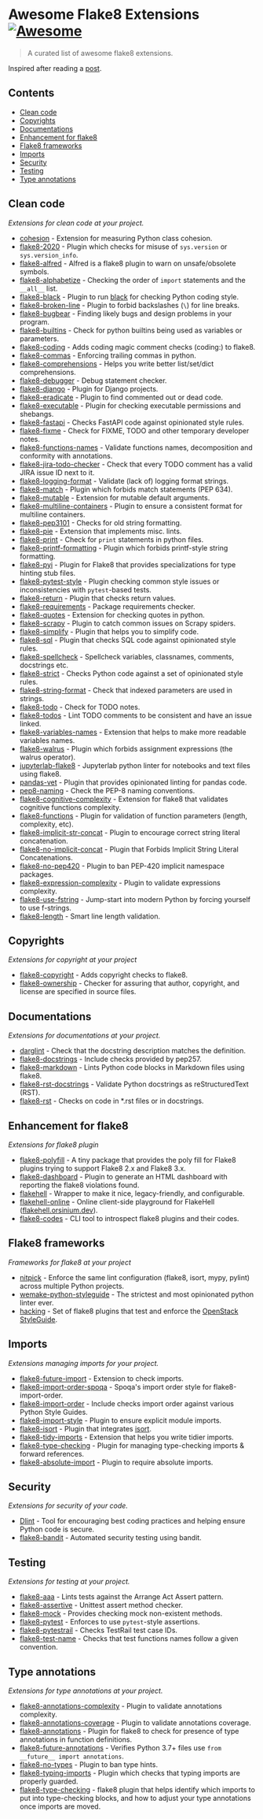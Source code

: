 # Awesome Flake8 Extensions [![Awesome](https://awesome.re/badge-flat2.svg)](https://awesome.re)

> A curated list of awesome flake8 extensions.

Inspired after reading a [post](https://julien.danjou.info/the-best-flake8-extensions/).

## Contents

- [Clean code](#clean-code)
- [Copyrights](#copyrights)
- [Documentations](#documentations)
- [Enhancement for flake8](#enhancement-for-flake8)
- [Flake8 frameworks](#flake8-frameworks)
- [Imports](#imports)
- [Security](#security)
- [Testing](#testing)
- [Type annotations](#type-annotations)


## Clean code

*Extensions for clean code at your project.*

- [cohesion](https://github.com/mschwager/cohesion#flake8-support) - Extension for measuring Python class cohesion.
- [flake8-2020](https://github.com/asottile/flake8-2020) - Plugin which checks for misuse of `sys.version` or `sys.version_info`.
- [flake8-alfred](https://github.com/datatheorem/flake8-alfred) - Alfred is a flake8 plugin to warn on unsafe/obsolete symbols.
- [flake8-alphabetize](https://github.com/tlocke/flake8-alphabetize) - Checking the order of `import` statements and the `__all__` list.
- [flake8-black](https://github.com/peterjc/flake8-black) - Plugin to run [black](https://pypi.org/project/black/) for checking Python coding style.
- [flake8-broken-line](https://github.com/sobolevn/flake8-broken-line) - Plugin to forbid backslashes (`\`) for line breaks.
- [flake8-bugbear](https://github.com/PyCQA/flake8-bugbear) - Finding likely bugs and design problems in your program.
- [flake8-builtins](https://github.com/gforcada/flake8-builtins) - Check for python builtins being used as variables or parameters.
- [flake8-coding](https://github.com/tk0miya/flake8-coding) - Adds coding magic comment checks (coding:) to flake8.
- [flake8-commas](https://github.com/PyCQA/flake8-commas) - Enforcing trailing commas in python.
- [flake8-comprehensions](https://github.com/adamchainz/flake8-comprehensions) - Helps you write better list/set/dict comprehensions.
- [flake8-debugger](https://github.com/JBKahn/flake8-debugger) - Debug statement checker.
- [flake8-django](https://github.com/rocioar/flake8-django) - Plugin for Django projects.
- [flake8-eradicate](https://github.com/sobolevn/flake8-eradicate) - Plugin to find commented out or dead code.
- [flake8-executable](https://github.com/xuhdev/flake8-executable) - Plugin for checking executable permissions and shebangs.
- [flake8-fastapi](https://github.com/Kludex/flake8-fastapi) - Checks FastAPI code against opinionated style rules.
- [flake8-fixme](https://github.com/tommilligan/flake8-fixme) - Check for FIXME, TODO and other temporary developer notes.
- [flake8-functions-names](https://github.com/Melevir/flake8-functions-names) - Validate functions names, decomposition and conformity with annotations.
- [flake8-jira-todo-checker](https://github.com/simonstjg/flake8-jira-todo-checker) - Check that every TODO comment has a valid JIRA issue ID next to it.
- [flake8-logging-format](https://github.com/globality-corp/flake8-logging-format) - Validate (lack of) logging format strings.
- [flake8-match](https://github.com/asottile/flake8-match) - Plugin which forbids match statements (PEP 634).
- [flake8-mutable](https://github.com/ebeweber/flake8-mutable) - Extension for mutable default arguments.
- [flake8-multiline-containers](https://github.com/jsfehler/flake8-multiline-containers) - Plugin to ensure a consistent format for multiline containers.
- [flake8-pep3101](https://github.com/gforcada/flake8-pep3101) - Checks for old string formatting.
- [flake8-pie](https://github.com/sbdchd/flake8-pie) - Extension that implements misc. lints.
- [flake8-print](https://github.com/JBKahn/flake8-print) - Check for `print` statements in python files.
- [flake8-printf-formatting](https://github.com/atugushev/flake8-printf-formatting) - Plugin which forbids printf-style string formatting.
- [flake8-pyi](https://github.com/ambv/flake8-pyi) - Plugin for Flake8 that provides specializations for type hinting stub files.
- [flake8-pytest-style](https://github.com/m-burst/flake8-pytest-style) - Plugin checking common style issues or inconsistencies with `pytest`-based tests.
- [flake8-return](https://github.com/afonasev/flake8-return) - Plugin that checks return values.
- [flake8-requirements](https://github.com/Arkq/flake8-requirements) - Package requirements checker.
- [flake8-quotes](https://github.com/zheller/flake8-quotes) - Extension for checking quotes in python.
- [flake8-scrapy](https://github.com/stummjr/flake8-scrapy) - Plugin to catch common issues on Scrapy spiders.
- [flake8-simplify](https://github.com/MartinThoma/flake8-simplify) - Plugin that helps you to simplify code.
- [flake8-sql](https://github.com/pgjones/flake8-sql) - Plugin that checks SQL code against opinionated style rules.
- [flake8-spellcheck](https://github.com/MichaelAquilina/flake8-spellcheck) - Spellcheck variables, classnames, comments, docstrings etc.
- [flake8-strict](https://github.com/smarkets/flake8-strict) - Checks Python code against a set of opinionated style rules.
- [flake8-string-format](https://github.com/xZise/flake8-string-format) - Check that indexed parameters are used in strings.
- [flake8-todo](https://github.com/schlamar/flake8-todo) - Check for TODO notes.
- [flake8-todos](https://github.com/orsinium-labs/flake8-todos) - Lint TODO comments to be consistent and have an issue linked.
- [flake8-variables-names](https://github.com/best-doctor/flake8-variables-names) - Extension that helps to make more readable variables names.
- [flake8-walrus](https://github.com/asottile/flake8-walrus) - Plugin which forbids assignment expressions (the walrus operator).
- [jupyterlab-flake8](https://github.com/mlshapiro/jupyterlab-flake8) - Jupyterlab python linter for notebooks and text files using flake8.
- [pandas-vet](https://github.com/deppen8/pandas-vet) - Plugin that provides opinionated linting for pandas code.
- [pep8-naming](https://github.com/PyCQA/pep8-naming) - Check the PEP-8 naming conventions.
- [flake8-cognitive-complexity](https://github.com/Melevir/flake8-cognitive-complexity) - Extension for flake8 that validates cognitive functions complexity.
- [flake8-functions](https://github.com/best-doctor/flake8-functions) - Plugin for validation of function parameters (length, complexity, etc).
- [flake8-implicit-str-concat](https://github.com/keisheiled/flake8-implicit-str-concat) - Plugin to encourage correct string literal concatenation.
- [flake8-no-implicit-concat](https://github.com/10sr/flake8-no-implicit-concat) - Plugin that Forbids Implicit String Literal Concatenations.
- [flake8-no-pep420](https://github.com/adamchainz/flake8-no-pep420) - Plugin to ban PEP-420 implicit namespace packages.
- [flake8-expression-complexity](https://github.com/best-doctor/flake8-expression-complexity) - Plugin to validate expressions complexity.
- [flake8-use-fstring](https://github.com/MichaelKim0407/flake8-use-fstring) - Jump-start into modern Python by forcing yourself to use f-strings.
- [flake8-length](https://github.com/orsinium-labs/flake8-length) - Smart line length validation.

## Copyrights

*Extensions for copyright at your project*

- [flake8-copyright](https://github.com/savoirfairelinux/flake8-copyright) - Adds copyright checks to flake8.
- [flake8-ownership](https://github.com/decafjoe/flake8-ownership) - Checker for assuring that author, copyright, and license are specified in source files.

## Documentations

*Extensions for documentations at your project.*

- [darglint](https://github.com/terrencepreilly/darglint) - Check that the docstring description matches the definition.
- [flake8-docstrings](https://gitlab.com/pycqa/flake8-docstrings) - Include checks provided by pep257.
- [flake8-markdown](https://github.com/johnfraney/flake8-markdown) - Lints Python code blocks in Markdown files using flake8.
- [flake8-rst-docstrings](https://github.com/peterjc/flake8-rst-docstrings) - Validate Python docstrings as reStructuredText (RST).
- [flake8-rst](https://github.com/kataev/flake8-rst) - Checks on code in *.rst files or in docstrings.

## Enhancement for flake8

*Extensions for flake8 plugin*

- [flake8-polyfill](https://gitlab.com/pycqa/flake8-polyfill) - A tiny package that provides the poly fill for Flake8 plugins trying to support Flake8 2.x and Flake8 3.x.
- [flake8-dashboard](https://github.com/aperezhortal/flake8-dashboard) - Plugin to generate an HTML dashboard with reporting the flake8 violations found.
- [flakehell](https://github.com/flakehell/flakehell) - Wrapper to make it nice, legacy-friendly, and configurable.
- [flakehell-online](https://github.com/life4/flakehell-online) - Online client-side playground for FlakeHell ([flakehell.orsinium.dev](https://flakehell.orsinium.dev/)).
- [flake8-codes](https://github.com/orsinium-labs/flake8-codes) - CLI tool to introspect flake8 plugins and their codes.

## Flake8 frameworks

*Frameworks for flake8 at your project*

- [nitpick](https://github.com/andreoliwa/nitpick) - Enforce the same lint configuration (flake8, isort, mypy, pylint) across multiple Python projects.
- [wemake-python-styleguide](https://github.com/wemake-services/wemake-python-styleguide) - The strictest and most opinionated python linter ever.
- [hacking](https://github.com/openstack/hacking) - Set of flake8 plugins that test and enforce the [OpenStack StyleGuide](https://docs.openstack.org/hacking/latest/user/hacking.html#styleguide).

## Imports

*Extensions managing imports for your project.*

- [flake8-future-import](https://github.com/xZise/flake8-future-import) - Extension to check imports.
- [flake8-import-order-spoqa](https://github.com/spoqa/flake8-import-order-spoqa) - Spoqa's import order style for flake8-import-order.
- [flake8-import-order](https://github.com/PyCQA/flake8-import-order) - Include checks import order against various Python Style Guides.
- [flake8-import-style](https://github.com/sfstpala/flake8-import-style) - Plugin to ensure explicit module imports.
- [flake8-isort](https://github.com/gforcada/flake8-isort) - Plugin that integrates [isort](https://pypi.org/project/isort/).
- [flake8-tidy-imports](https://github.com/adamchainz/flake8-tidy-imports) - Extension that helps you write tidier imports.
- [flake8-type-checking](https://github.com/sondrelg/flake8-type-checking) - Plugin for managing type-checking imports & forward references.
- [flake8-absolute-import](https://github.com/bskinn/flake8-absolute-import) - Plugin to require absolute imports.

## Security

*Extensions for security of your code.*

- [Dlint](https://github.com/dlint-py/dlint) - Tool for encouraging best coding practices and helping ensure Python code is secure.
- [flake8-bandit](https://github.com/tylerwince/flake8-bandit) - Automated security testing using bandit.

## Testing

*Extensions for testing at your project.*

- [flake8-aaa](https://github.com/jamescooke/flake8-aaa) - Lints tests against the Arrange Act Assert pattern.
- [flake8-assertive](https://github.com/jparise/flake8-assertive) - Unittest assert method checker.
- [flake8-mock](https://github.com/aleGpereira/flake8-mock) - Provides checking mock non-existent methods.
- [flake8-pytest](https://github.com/vikingco/flake8-pytest) - Enforces to use `pytest`-style assertions.
- [flake8-pytestrail](https://github.com/and-semakin/flake8-pytestrail) - Checks TestRail test case IDs.
- [flake8-test-name](https://github.com/bagerard/flake8-test-name) - Checks that test functions names follow a given convention.

## Type annotations

*Extensions for type annotations at your project.*

- [flake8-annotations-complexity](https://github.com/best-doctor/flake8-annotations-complexity) - Plugin to validate annotations complexity.
- [flake8-annotations-coverage](https://github.com/best-doctor/flake8-annotations-coverage) - Plugin to validate annotations coverage.
- [flake8-annotations](https://github.com/sco1/flake8-annotations) - Plugin for flake8 to check for presence of type annotations in function definitions.
- [flake8-future-annotations](https://github.com/tyleryep/flake8-future-annotations) - Verifies Python 3.7+ files use `from __future__ import annotations`.
- [flake8-no-types](https://github.com/adamchainz/flake8-no-types) - Plugin to ban type hints.
- [flake8-typing-imports](https://github.com/asottile/flake8-typing-imports) - Plugin which checks that typing imports are properly guarded.
- [flake8-type-checking](https://github.com/snok/flake8-type-checking) - flake8 plugin that helps identify which imports to put into type-checking blocks, and how to adjust your type annotations once imports are moved.
